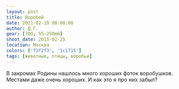 ```yaml
---
layout: post
title: Воробей
date: 2021-02-20 00:00:00
author: Д.Г.
gear: [70D, 55-250mm]
shoot_date: 2015-02-25
location: Москва
colors: ['f2f2f3', '1c1715']
tags: [животные, птицы, воробьи]
---
```

В закромах Родины нашлось много хороших фоток воробушков. Местами даже очень хороших. И как это я про них забыл?

